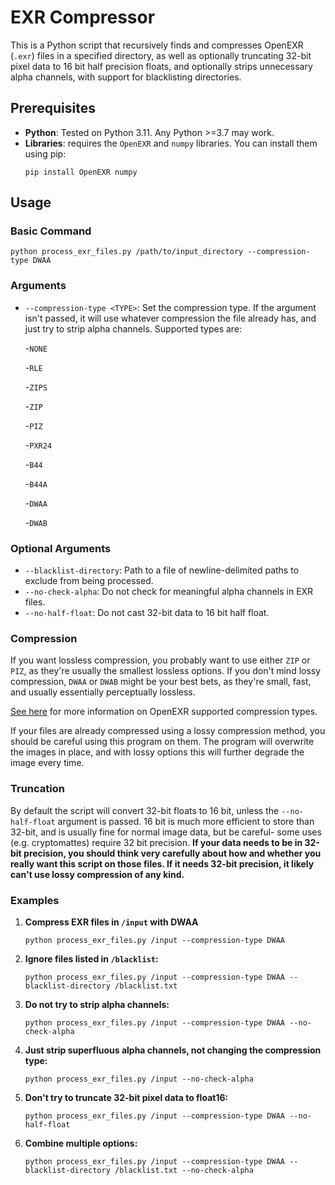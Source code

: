 # EXR Compressor

This is a Python script that recursively finds and compresses OpenEXR (`.exr`) files in a specified directory, as well as optionally truncating 32-bit pixel data to 16 bit half precision floats, and optionally strips unnecessary alpha channels, with support for blacklisting directories.

## Prerequisites

- **Python**: Tested on Python 3.11. Any Python >=3.7 may work.
- **Libraries**: requires the `OpenEXR` and `numpy` libraries. You can install them using pip:
  ```
  pip install OpenEXR numpy
  ```

## Usage

### Basic Command

```
python process_exr_files.py /path/to/input_directory --compression-type DWAA
```

### Arguments
- `--compression-type <TYPE>`: Set the compression type. If the argument isn't passed, it will use whatever compression the file already has, and just try to strip alpha channels. Supported types are:

  -`NONE`
  
  -`RLE`

  -`ZIPS`

  -`ZIP`

  -`PIZ`

  -`PXR24`

  -`B44`

  -`B44A`

  -`DWAA`

  -`DWAB`

### Optional Arguments
- `--blacklist-directory`: Path to a file of newline-delimited paths to exclude from being processed.
- `--no-check-alpha`: Do not check for meaningful alpha channels in EXR files.
- `--no-half-float`: Do not cast 32-bit data to 16 bit half float.

### Compression
If you want lossless compression, you probably want to use either `ZIP` or `PIZ`, as they're usually the smallest lossless options. If you don't mind lossy compression, `DWAA` or `DWAB` might be your best bets, as they're small, fast, and usually essentially perceptually lossless.

[See here](https://en.wikipedia.org/wiki/OpenEXR#Compression_methods) for more information on OpenEXR supported compression types.

If your files are already compressed using a lossy compression method, you should be careful using this program on them. The program will overwrite the images in place, and with lossy options this will further degrade the image every time.

### Truncation

By default the script will convert 32-bit floats to 16 bit, unless the ```--no-half-float``` argument is passed. 16 bit is much more efficient to store than 32-bit, and is usually fine for normal image data, but be careful- some uses (e.g. cryptomattes) require 32 bit precision. **If your data needs to be in 32-bit precision, you should think very carefully about how and whether you really want this script on those files. If it needs 32-bit precision, it likely can't use lossy compression of any kind.**

### Examples

1. **Compress EXR files in `/input` with DWAA**
   ```
   python process_exr_files.py /input --compression-type DWAA
   ```

2. **Ignore files listed in `/blacklist`:**
   ```
   python process_exr_files.py /input --compression-type DWAA --blacklist-directory /blacklist.txt
   ```
   
3. **Do not try to strip alpha channels:**
   ```
   python process_exr_files.py /input --compression-type DWAA --no-check-alpha
   ```
   
4. **Just strip superfluous alpha channels, not changing the compression type:**
   ```
   python process_exr_files.py /input --no-check-alpha
   ```
   
5. **Don't try to truncate 32-bit pixel data to float16:**
   ```
   python process_exr_files.py /input --compression-type DWAA --no-half-float
   ```
   
6. **Combine multiple options:**
   ```
   python process_exr_files.py /input --compression-type DWAA --blacklist-directory /blacklist.txt --no-check-alpha
   ```
